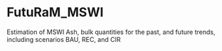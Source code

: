 # FutuRaM_MSWI
Estimation of MSWI Ash, bulk quantities for the past, and future trends, including scenarios BAU, REC, and CIR
